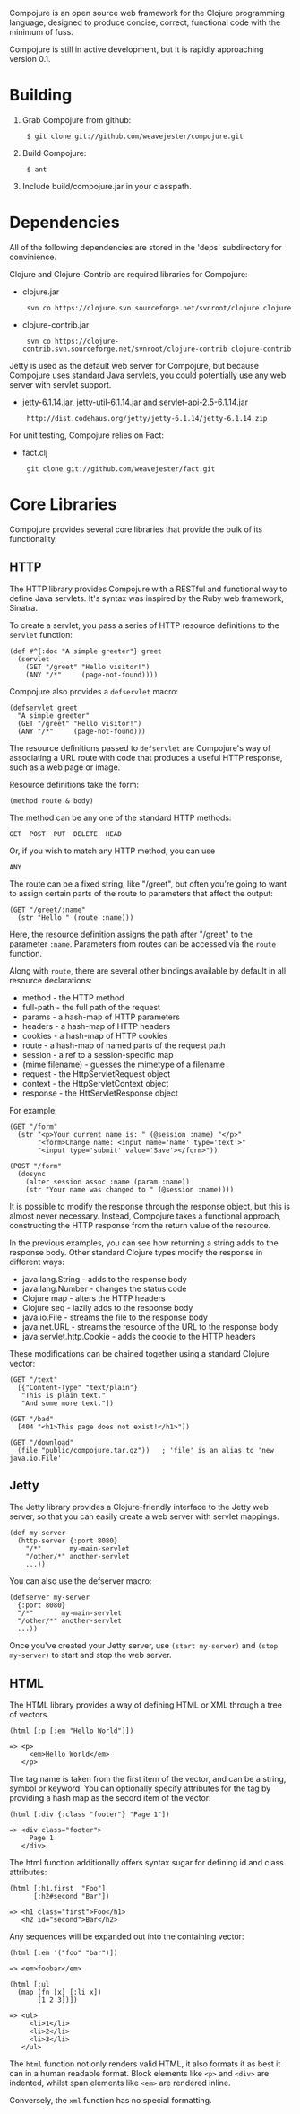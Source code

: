 Compojure is an open source web framework for the Clojure programming language,
designed to produce concise, correct, functional code with the minimum of fuss.

Compojure is still in active development, but it is rapidly approaching version
0.1.

Building
========

1. Grab Compojure from github:

        $ git clone git://github.com/weavejester/compojure.git

2. Build Compojure:

        $ ant

3. Include build/compojure.jar in your classpath.


Dependencies
============

All of the following dependencies are stored in the 'deps' subdirectory for
convinience.

Clojure and Clojure-Contrib are required libraries for Compojure:

- clojure.jar

       svn co https://clojure.svn.sourceforge.net/svnroot/clojure clojure

- clojure-contrib.jar

       svn co https://clojure-contrib.svn.sourceforge.net/svnroot/clojure-contrib clojure-contrib

Jetty is used as the default web server for Compojure, but because Compojure
uses standard Java servlets, you could potentially use any web server with
servlet support.

- jetty-6.1.14.jar, jetty-util-6.1.14.jar and servlet-api-2.5-6.1.14.jar

       http://dist.codehaus.org/jetty/jetty-6.1.14/jetty-6.1.14.zip

For unit testing, Compojure relies on Fact:

- fact.clj

       git clone git://github.com/weavejester/fact.git


Core Libraries
==============

Compojure provides several core libraries that provide the bulk of its
functionality.

HTTP
----

The HTTP library provides Compojure with a RESTful and functional way to define
Java servlets. It's syntax was inspired by the Ruby web framework, Sinatra.

To create a servlet, you pass a series of HTTP resource definitions to the
`servlet` function:

    (def #^{:doc "A simple greeter"} greet
      (servlet
        (GET "/greet" "Hello visitor!")
        (ANY "/*"     (page-not-found))))

Compojure also provides a `defservlet` macro:

    (defservlet greet
      "A simple greeter"
      (GET "/greet" "Hello visitor!")
      (ANY "/*"     (page-not-found)))

The resource definitions passed to `defservlet` are Compojure's way of
associating a URL route with code that produces a useful HTTP response, such as
a web page or image.

Resource definitions take the form:

    (method route & body)

The method can be any one of the standard HTTP methods:

    GET  POST  PUT  DELETE  HEAD

Or, if you wish to match any HTTP method, you can use

    ANY

The route can be a fixed string, like "/greet", but often you're going to want
to assign certain parts of the route to parameters that affect the output:

    (GET "/greet/:name"
      (str "Hello " (route :name)))

Here, the resource definition assigns the path after "/greet" to the parameter
`:name`. Parameters from routes can be accessed via the `route` function.

Along with `route`, there are several other bindings available by default in
all resource declarations:

  * method          - the HTTP method
  * full-path       - the full path of the request 
  * params          - a hash-map of HTTP parameters
  * headers         - a hash-map of HTTP headers
  * cookies         - a hash-map of HTTP cookies
  * route           - a hash-map of named parts of the request path
  * session         - a ref to a session-specific map
  * (mime filename) - guesses the mimetype of a filename
  * request         - the HttpServletRequest object
  * context         - the HttpServletContext object
  * response        - the HttServletResponse object

For example:

    (GET "/form"
      (str "<p>Your current name is: " (@session :name) "</p>"
           "<form>Change name: <input name='name' type='text'>"
           "<input type='submit' value='Save'></form>"))

    (POST "/form"
      (dosync
        (alter session assoc :name (param :name))
        (str "Your name was changed to " (@session :name))))


It is possible to modify the response through the response object, but this is
almost never necessary. Instead, Compojure takes a functional approach,
constructing the HTTP response from the return value of the resource.

In the previous examples, you can see how returning a string adds to the
response body. Other standard Clojure types modify the response in different
ways:

 * java.lang.String         - adds to the response body
 * java.lang.Number         - changes the status code
 * Clojure map              - alters the HTTP headers
 * Clojure seq              - lazily adds to the response body
 * java.io.File             - streams the file to the response body
 * java.net.URL             - streams the resource of the URL to the response body
 * java.servlet.http.Cookie - adds the cookie to the HTTP headers

These modifications can be chained together using a standard Clojure vector:

    (GET "/text"
      [{"Content-Type" "text/plain"}
       "This is plain text."
       "And some more text."])

    (GET "/bad"
      [404 "<h1>This page does not exist!</h1>"])

    (GET "/download"
      (file "public/compojure.tar.gz"))   ; 'file' is an alias to 'new java.io.File'

Jetty
-----

The Jetty library provides a Clojure-friendly interface to the Jetty web
server, so that you can easily create a web server with servlet mappings.

    (def my-server
      (http-server {:port 8080}
        "/*"       my-main-servlet
        "/other/*" another-servlet
        ...))

You can also use the defserver macro:

    (defserver my-server
      {:port 8080}
      "/*"       my-main-servlet
      "/other/*" another-servlet
      ...))

Once you've created your Jetty server, use `(start my-server)` and
`(stop my-server)` to start and stop the web server.

HTML
----

The HTML library provides a way of defining HTML or XML through a tree of
vectors.

    (html [:p [:em "Hello World"]])

    => <p>
         <em>Hello World</em>
       </p>

The tag name is taken from the first item of the vector, and can be a string,
symbol or keyword. You can optionally specify attributes for the tag by
providing a hash map as the secord item of the vector:

    (html [:div {:class "footer"} "Page 1"])

    => <div class="footer">
         Page 1
       </div>

The html function additionally offers syntax sugar for defining id and class
attributes:

    (html [:h1.first  "Foo"]
          [:h2#second "Bar"])

    => <h1 class="first">Foo</h1>
       <h2 id="second">Bar</h2>

Any sequences will be expanded out into the containing vector:

    (html [:em '("foo" "bar")])

    => <em>foobar</em>

    (html [:ul
      (map (fn [x] [:li x])
           [1 2 3])])

    => <ul>
         <li>1</li>
         <li>2</li>
         <li>3</li>
       </ul>

The `html` function not only renders valid HTML, it also formats it as best it
can in a human readable format. Block elements like `<p>` and `<div>` are
indented, whilst span elements like `<em>` are rendered inline.

Conversely, the `xml` function has no special formatting.
